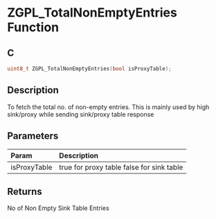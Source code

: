 # ZGPL_TotalNonEmptyEntries Function

## C

```c
uint8_t ZGPL_TotalNonEmptyEntries(bool isProxyTable);
```

## Description

 To fetch the total no. of non-empty entries. This is mainly used by
high sink/proxy while sending sink/proxy table response

## Parameters

| Param | Description |
|:----- |:----------- |
| isProxyTable | true for proxy table false for sink table  

## Returns

 No of Non Empty Sink Table Entries 

